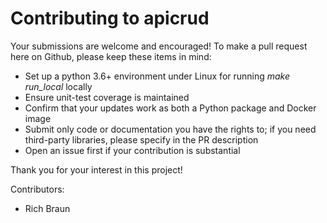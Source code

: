 # Contributing to apicrud

Your submissions are welcome and encouraged! To make a pull request here on Github, please keep these items in mind:

* Set up a python 3.6+ environment under Linux for running _make run_local_ locally
* Ensure unit-test coverage is maintained
* Confirm that your updates work as both a Python package and Docker image
* Submit only code or documentation you have the rights to; if you need third-party libraries, please specify in the PR description
* Open an issue first if your contribution is substantial

Thank you for your interest in this project!

Contributors:

* Rich Braun
